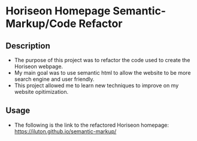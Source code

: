 # Horiseon Homepage Semantic-Markup/Code Refactor

## Description

- The purpose of this project was to refactor the code used to create the Horiseon webpage.
- My main goal was to use semantic html to allow the website to be more search engine and user friendly.
- This project allowed me to learn new techniques to improve on my website opitimization.

## Usage 

- The following is the link to the refactored Horiseon homepage: https://iluton.github.io/semantic-markup/